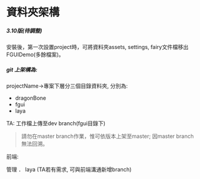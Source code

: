 # 資料夾架構

##### 3.10版\(待調整\)

安裝後，第一次設置project時，可將資料夾assets, settings, fairy文件檔移出FGUIDemo\(多餘檔案\)。

##### **git 上架構為:**

projectName-&gt;專案下層分三個目錄資料夾, 分別為:

* dragonBone
* fgui
* laya

TA: 工作檔上傳至dev branch\(fgui目錄下\)

> 請勿在master branch作業，惟可依版本上架至master; 因master branch 無法回溯。

前端:

管理 ． laya  \(TA若有需求, 可與前端溝通新增branch\)

